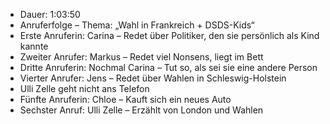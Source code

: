 - Dauer: 1:03:50
- Anruferfolge – Thema: „Wahl in Frankreich + DSDS-Kids“
- Erste Anruferin: Carina – Redet über Politiker, den sie persönlich als Kind kannte
- Zweiter Anrufer: Markus – Redet viel Nonsens, liegt im Bett
- Dritte Anruferin: Nochmal Carina – Tut so, als sei sie eine andere Person
- Vierter Anrufer: Jens – Redet über Wahlen in Schleswig-Holstein
- Ulli Zelle geht nicht ans Telefon
- Fünfte Anruferin: Chloe – Kauft sich ein neues Auto
- Sechster Anruf: Ulli Zelle – Erzählt von London und Wahlen
